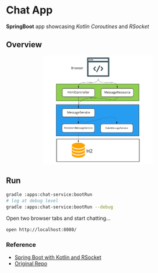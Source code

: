 # Chat App

**SpringBoot** app showcasing *Kotlin Coroutines* and *RSocket*

## Overview

<p align="center">
  <img src="../../docs/images/chat-app.png" width="60%">
</p>

## Run

```bash
gradle :apps:chat-service:bootRun
# log at debug level
gradle :apps:chat-service:bootRun --debug
```

Open two browser tabs and start chatting...

```bash
open http://localhost:8080/
```

### Reference

* [Spring Boot with Kotlin and RSocket](https://spring.io/guides/tutorials/spring-webflux-kotlin-rsocket/)
* [Original Repo](https://github.com/kotlin-hands-on/kotlin-spring-chat)
